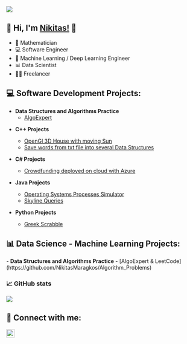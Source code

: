 <img src="https://visitor-badge-reloaded.herokuapp.com/badge?page_id=NikitasMaragkos.NikitasMaragkos&color=00df00">     

## 👋 Hi, I'm <a href="www.linkedin.com/in/nikitas-maragkos-215279173">Nikitas!</a> 👋

- 📐 Mathematician
- 💻 Software Engineer
- 🧠 Machine Learning / Deep Learning Engineer
- 📊 Data Scientist
- 👨‍💻 Freelancer


<h2>💻 Software Development Projects:</h2>

- <b>Data Structures and Algorithms Practice</b>
  - [AlgoExpert](https://github.com/NikitasMaragkos/AlgoExpert)
<!--
- <b>C Projects</b>

  - [AlgoExpert & LeetCode](https://github.com/NikitasMaragkos/Algorithm_Problems)
-->
- <b>C++ Projects</b>
  - [OpenGl 3D House with moving Sun](https://github.com/NikitasMaragkos/OpenGL-3D-House)
  - [Save words from txt file into several Data Structures](https://github.com/NikitasMaragkos/Data-Structures-for-Words)
- <b>C# Projects</b>
  - [Crowdfunding deployed on cloud with Azure](https://github.com/NikitasMaragkos/Crowdfunding)
- <b>Java Projects</b>
  - [Operating Systems Processes Simulator](https://github.com/NikitasMaragkos/Operating-Systems-Processes-Simulator)
  - [Skyline Queries](https://github.com/NikitasMaragkos/Skyline-Queries)

- <b>Python Projects</b>
  - [Greek Scrabble](https://github.com/NikitasMaragkos/Greek-Scrabble)


<!--
<h2>🧠 Machine Learning / Deep Learning Projects:</h2>


- <b>Data Structures and Algorithms Practice</b>
  - [AlgoExpert & LeetCode](https://github.com/NikitasMaragkos/Algorithm_Problems)
-->
<h2>📊 Data Science - Machine Learning Projects:</h2>
- <b>Data Structures and Algorithms Practice</b>
  - [AlgoExpert & LeetCode](https://github.com/NikitasMaragkos/Algorithm_Problems)

<!--
<h2>📺 Popular YouTube Videos</h2>
-->
### 📈 GitHub stats

<p><img src="https://github-readme-streak-stats.herokuapp.com/?user=NikitasMaragkos&theme=dracula"/></p>

<h2> 🤳 Connect with me:</h2>

[<img align="left" alt="NikitasMaragkos | LinkedIn" width="22px" src="https://cdn2.iconfinder.com/data/icons/social-icon-3/512/social_style_3_in-306.png" />](https://linkedin.com/in/nikitas-maragkos-215279173)

<!--
https://cdn.jsdelivr.net/npm/simple-icons@v3/icons/linkedin.svg

-->

<!--
Here are some ideas to get you started:

- 🔭 I’m currently working on ...
- 🌱 I’m currently learning ...
- 👯 I’m looking to collaborate on ...
- 🤔 I’m looking for help with ...
- 💬 Ask me about ...
- 📫 How to reach me: ...
- 😄 Pronouns: ...
- ⚡ Fun fact: ...
-->
